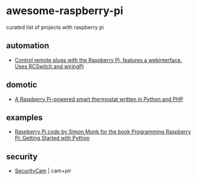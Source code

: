 # awesome-raspberry-pi
curated list of projects with raspberry pi

## automation
 * [Control remote plugs with the Raspberry Pi, features a webinterface. Uses RCSwitch and wiringPi](https://github.com/xkonni/raspberry-remote)

## domotic
 * [A Raspberry Pi-powered smart thermostat written in Python and PHP](https://github.com/Willseph/RaspberryPiThermostat)

## examples
 * [Raspberry Pi code by Simon Monk for the book Programming Raspberry Pi: Getting Started with Python](https://github.com/simonmonk/monk_raspberrypi)
 
## security
 * [SecurityCam](https://github.com/pubnub/SecurityCam) | cam+pir